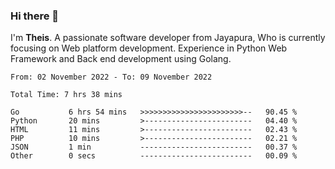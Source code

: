 ### Hi there 👋

I'm <b>Theis</b>. A passionate software developer from Jayapura, Who is currently focusing on Web platform development. Experience in Python Web Framework and Back end development using Golang.

 
 <!--START_SECTION:waka-->

```text
From: 02 November 2022 - To: 09 November 2022

Total Time: 7 hrs 38 mins

Go           6 hrs 54 mins   >>>>>>>>>>>>>>>>>>>>>>>--   90.45 %
Python       20 mins         >------------------------   04.40 %
HTML         11 mins         >------------------------   02.43 %
PHP          10 mins         >------------------------   02.21 %
JSON         1 min           -------------------------   00.37 %
Other        0 secs          -------------------------   00.09 %
```

<!--END_SECTION:waka-->
